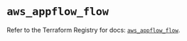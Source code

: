 # `aws_appflow_flow`

Refer to the Terraform Registry for docs: [`aws_appflow_flow`](https://registry.terraform.io/providers/hashicorp/aws/5.90.1/docs/resources/appflow_flow).

